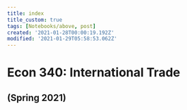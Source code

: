 ```yaml
---
title: index
title_custom: true
tags: [Notebooks/above, post]
created: '2021-01-28T00:00:19.192Z'
modified: '2021-01-29T05:58:53.062Z'
---
```


# Econ 340: International Trade
## (Spring 2021)




